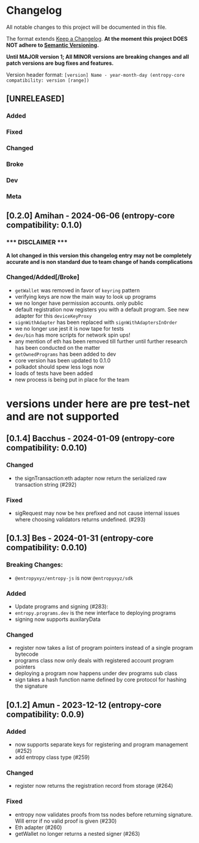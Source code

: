 # Changelog

All notable changes to this project will be documented in this file.

The format extends [Keep a Changelog](https://keepachangelog.com/en/1.0.0/).
**At the moment this project DOES NOT adhere to
[Semantic Versioning](https://semver.org/spec/v2.0.0.html).**

**Until MAJOR version 1; All MINOR versions are breaking changes and all patch versions are bug fixes and features.**

Version header format: `[version] Name - year-month-day (entropy-core compatibility: version [range])`

## [UNRELEASED]

### Added

### Fixed

### Changed

### Broke

### Dev

### Meta


## [0.2.0] Amihan - 2024-06-06 (entropy-core compatibility: 0.1.0)

### *** DISCLAIMER ***
**A lot changed in this version this changelog entry may not be completely accurate and is non standard due to team change of hands complications**

### Changed/Added[/Broke]
- `getWallet` was removed in favor of `keyring` pattern
- verifying keys are now the main way to look up programs
- we no longer have permission accounts. only public
- default registration now registers you with a default program. See new adapter for this `deviceKeyProxy`
- `signWithAdapter` has been replaced with `signWithAdaptersInOrder`
- we no longer use jest it is now tape for tests
- `dev/bin` has more scripts for network spin ups!
- any mention of eth has been removed till further until further research has been conducted on the matter
- `getOwnedPrograms` has been added to dev
- core version has been updated to 0.1.0
- polkadot should spew less logs now
- loads of tests have been added
- new process is being put in place for the team

# versions under here are pre test-net and are not supported

## [0.1.4] Bacchus - 2024-01-09 (entropy-core compatibility: 0.0.10)

### Changed

- the signTransaction:eth adapter now return the serialized raw transaction string (#292)

### Fixed

- sigRequest may now be hex prefixed and not cause internal issues where choosing validators returns undefined. (#293)

## [0.1.3] Bes - 2024-01-31 (entropy-core compatibility: 0.0.10)

### Breaking Changes:

- `@entropyxyz/entropy-js` is now `@entropyxyz/sdk`

### Added

- Update programs and signing (#283):
- `entropy.programs.dev` is the new interface to deploying programs
- signing now supports auxilaryData

### Changed

- register now takes a list of program pointers instead of a single program bytecode
- programs class now only deals with registered account program pointers
- deploying a program now happens under dev programs sub class
- sign takes a hash function name defined by core protocol for hashing the signature

## [0.1.2] Amun - 2023-12-12 (entropy-core compatibility: 0.0.9)

### Added

- now supports separate keys for registering and program management (#252)
- add entropy class type (#259)

### Changed

- register now returns the registration record from storage (#264)

### Fixed

- entropy now validates proofs from tss nodes before returning signature. Will error if no valid proof is given (#230)
- Eth adapter (#260)
- getWallet no longer returns a nested signer (#263)
